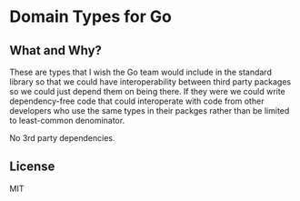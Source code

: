 # Domain Types for Go

## What and Why?
These are types that I wish the Go team would include in the standard library so that we could have interoperability between third party packages so we could just depend them on being there. If they were we could write dependency-free code that could interoperate with code from other developers who use the same types in their packges rather than be limited to least-common denominator.

No 3rd party dependencies.

## License
MIT